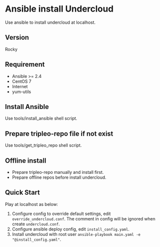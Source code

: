 # Ansible install Undercloud
Use ansible to install undercloud at localhost.

## Version
Rocky

## Requirement
* Ansible >= 2.4
* CentOS 7
* Internet
* yum-utils

## Install Ansible
Use tools/install_ansible shell script.

## Prepare tripleo-repo file if not exist
Use tools/get_tripleo_repo shell script.

## Offline install
* Prepare tripleo-repo manually and install first.
* Prepare offline repos before install undercloud.

## Quick Start
Play at localhost as below:
1. Configure config to override default settings, edit `override_undercloud.conf`.
   The comment in config will be ignored when create `undercloud.conf`.
2. Configure ansible deploy config, edit `install_config.yaml`.
3. Install undercloud with root user `ansible-playbook main.yaml -e "@install_config.yaml"`.
